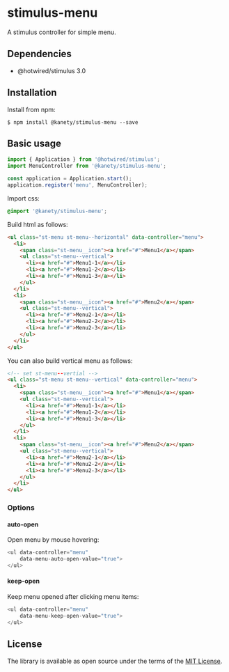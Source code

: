 # stimulus-menu

A stimulus controller for simple menu.

## Dependencies

* @hotwired/stimulus 3.0

## Installation

Install from npm:

    $ npm install @kanety/stimulus-menu --save

## Basic usage

```javascript
import { Application } from '@hotwired/stimulus';
import MenuController from '@kanety/stimulus-menu';

const application = Application.start();
application.register('menu', MenuController);
```

Import css:

```css
@import '@kanety/stimulus-menu';
```

Build html as follows:

```html
<ul class="st-menu st-menu--horizontal" data-controller="menu">
  <li>
    <span class="st-menu__icon"><a href="#">Menu1</a></span>
    <ul class="st-menu--vertical">
      <li><a href="#">Menu1-1</a></li>
      <li><a href="#">Menu1-2</a></li>
      <li><a href="#">Menu1-3</a></li>
    </ul>
  </li>
  <li>
    <span class="st-menu__icon"><a href="#">Menu2</a></span>
    <ul class="st-menu--vertical">
      <li><a href="#">Menu2-1</a></li>
      <li><a href="#">Menu2-2</a></li>
      <li><a href="#">Menu2-3</a></li>
    </ul>
  </li>
</ul>
```

You can also build vertical menu as follows:

```html
<!-- set st-menu--vertial -->
<ul class="st-menu st-menu--vertical" data-controller="menu">
  <li>
    <span class="st-menu__icon"><a href="#">Menu1</a></span>
    <ul class="st-menu--vertical">
      <li><a href="#">Menu1-1</a></li>
      <li><a href="#">Menu1-2</a></li>
      <li><a href="#">Menu1-3</a></li>
    </ul>
  </li>
  <li>
    <span class="st-menu__icon"><a href="#">Menu2</a></span>
    <ul class="st-menu--vertical">
      <li><a href="#">Menu2-1</a></li>
      <li><a href="#">Menu2-2</a></li>
      <li><a href="#">Menu2-3</a></li>
    </ul>
  </li>
</ul>
```

### Options

#### auto-open

Open menu by mouse hovering:

```javascript
<ul data-controller="menu"
    data-menu-auto-open-value="true">
</ul>
```

#### keep-open

Keep menu opened after clicking menu items:

```javascript
<ul data-controller="menu"
    data-menu-keep-open-value="true">
</ul>
```

## License

The library is available as open source under the terms of the [MIT License](http://opensource.org/licenses/MIT).
